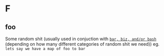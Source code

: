 # F

## foo
Some random shit (usually used in conjuction with [`bar, biz, and/or bash`](b.md) (depending on how many different categories of random shit we need))
eg. `lets say we have a map of foo to bar`

